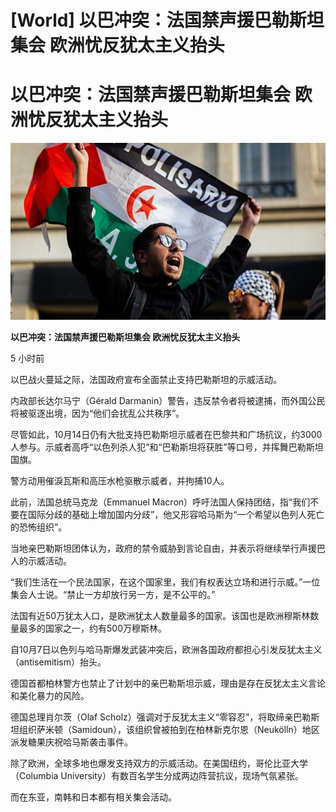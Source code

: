 # [World] 以巴冲突：法国禁声援巴勒斯坦集会 欧洲忧反犹太主义抬头

#  以巴冲突：法国禁声援巴勒斯坦集会 欧洲忧反犹太主义抬头

![](p0glb7jc.jpg)

**以巴冲突：法国禁声援巴勒斯坦集会 欧洲忧反犹太主义抬头**

5 小时前

以巴战火蔓延之际，法国政府宣布全面禁止支持巴勒斯坦的示威活动。

内政部长达尔马宁（Gérald Darmanin）警告，违反禁令者将被逮捕，而外国公民将被驱逐出境，因为“他们会扰乱公共秩序”。

尽管如此，10月14日仍有大批支持巴勒斯坦示威者在巴黎共和广场抗议，约3000人参与。示威者高呼“以色列杀人犯”和“巴勒斯坦将获胜”等口号，并挥舞巴勒斯坦国旗。

警方动用催淚瓦斯和高压水枪驱散示威者，并拘捕10人。

此前，法国总统马克龙（Emmanuel Macron）呼吁法国人保持团结，指“我们不要在国际分歧的基础上增加国内分歧”，他又形容哈马斯为“一个希望以色列人死亡的恐怖组织”。

当地亲巴勒斯坦团体认为，政府的禁令威胁到言论自由，并表示将继续举行声援巴人的示威活动。

“我们生活在一个民法国家，在这个国家里，我们有权表达立场和进行示威。”一位集会人士说。“禁止一方却放行另一方，是不公平的。”

法国有近50万犹太人口，是欧洲犹太人数量最多的国家。该国也是欧洲穆斯林数量最多的国家之一，约有500万穆斯林。

自10月7日以色列与哈马斯爆发武装冲突后，欧洲各国政府都担心引发反犹太主义（antisemitism）抬头。

德国首都柏林警方也禁止了计划中的亲巴勒斯坦示威，理由是存在反犹太主义言论和美化暴力的风险。

德国总理肖尔茨（Olaf Scholz）强调对于反犹太主义“零容忍”，将取缔亲巴勒斯坦组织萨米顿（Samidoun），该组织曾被拍到在柏林新克尔恩（Neukölln）地区派发糖果庆祝哈马斯袭击事件。

除了欧洲，全球多地也爆发支持双方的示威活动。在美国纽约，哥伦比亚大学（Columbia University）有数百名学生分成两边阵营抗议，现场气氛紧张。

而在东亚，南韩和日本都有相关集会活动。



